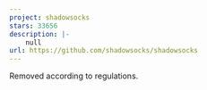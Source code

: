 ```yaml
---
project: shadowsocks
stars: 33656
description: |-
    null
url: https://github.com/shadowsocks/shadowsocks
---
```


Removed according to regulations.

